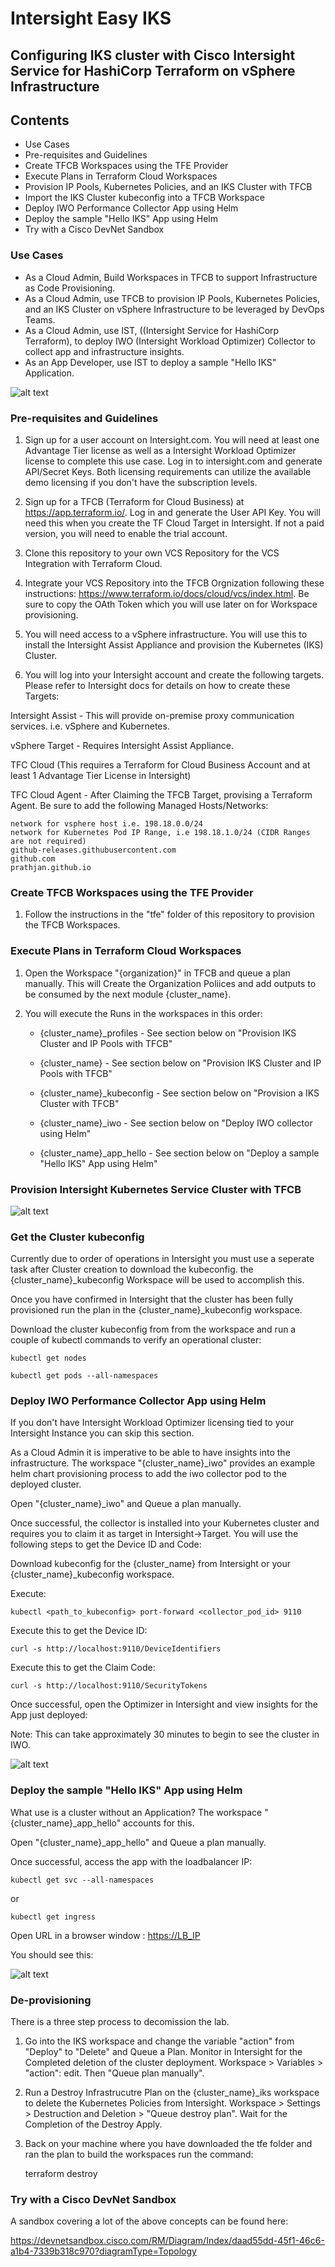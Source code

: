# Intersight Easy IKS

## Configuring IKS cluster with Cisco Intersight Service for HashiCorp Terraform on vSphere Infrastructure

## Contents

* Use Cases
* Pre-requisites and Guidelines
* Create TFCB Workspaces using the TFE Provider
* Execute Plans in Terraform Cloud Workspaces
* Provision IP Pools, Kubernetes Policies, and an IKS Cluster with TFCB
* Import the IKS Cluster kubeconfig into a TFCB Workspace
* Deploy IWO Performance Collector App using Helm
* Deploy the sample "Hello IKS" App using Helm
* Try with a Cisco DevNet Sandbox

### Use Cases

* As a Cloud Admin, Build Workspaces in TFCB to support Infrastructure as Code Provisioning.
* As a Cloud Admin, use TFCB to provision IP Pools, Kubernetes Policies, and an IKS Cluster on vSphere Infrastructure to be leveraged by DevOps Teams.
* As a Cloud Admin, use IST, ((Intersight Service for HashiCorp Terraform), to deploy IWO (Intersight Workload Optimizer) Collector to collect app and infrastructure insights.
* As an App Developer, use IST to deploy a sample "Hello IKS" Application.

![alt text](https://github.com/prathjan/images/blob/main/iksnew.png?raw=true)

### Pre-requisites and Guidelines

1. Sign up for a user account on Intersight.com. You will need at least one Advantage Tier license as well as a Intersight Workload Optimizer license to complete this use case. Log in to intersight.com and generate API/Secret Keys.  Both licensing requirements can utilize the available demo licensing if you don't have the subscription levels.

2. Sign up for a TFCB (Terraform for Cloud Business) at <https://app.terraform.io/>. Log in and generate the User API Key. You will need this when you create the TF Cloud Target in Intersight.  If not a paid version, you will need to enable the trial account.

3. Clone this repository to your own VCS Repository for the VCS Integration with Terraform Cloud.

4. Integrate your VCS Repository into the TFCB Orgnization following these instructions: <https://www.terraform.io/docs/cloud/vcs/index.html>.  Be sure to copy the OAth Token which you will use later on for Workspace provisioning.

5. You will need access to a vSphere infrastructure.  You will use this to install the Intersight Assist Appliance and provision the Kubernetes (IKS) Cluster.

6. You will log into your Intersight account and create the following targets. Please refer to Intersight docs for details on how to create these Targets:

  Intersight Assist - This will provide on-premise proxy communication services. i.e. vSphere and Kubernetes.
  
  vSphere Target - Requires Intersight Assist Appliance.  
  
  TFC Cloud (This requires a Terraform for Cloud Business Account and at least 1 Advantage Tier License in Intersight)
  
  TFC Cloud Agent - After Claiming the TFCB Target, provising a Terraform Agent.  Be sure to add the following Managed Hosts/Networks:

    network for vsphere host i.e. 198.18.0.0/24
    network for Kubernetes Pod IP Range, i.e 198.18.1.0/24 (CIDR Ranges are not required)
    github-releases.githubusercontent.com
    github.com
    prathjan.github.io

### Create TFCB Workspaces using the TFE Provider

1. Follow the instructions in the "tfe" folder of this repository to provision the TFCB Workspaces.

### Execute Plans in Terraform Cloud Workspaces

1. Open the Workspace "{organization}" in TFCB and queue a plan manually. This will Create the Organization Poliices and add outputs to be consumed by the next module {cluster_name}.

2. You will execute the Runs in the workspaces in this order:

    * {cluster_name}_profiles - See section below on "Provision IKS Cluster and IP Pools with TFCB"

    * {cluster_name} - See section below on "Provision IKS Cluster and IP Pools with TFCB"

    * {cluster_name}_kubeconfig - See section below on "Provision a IKS Cluster with TFCB"

    * {cluster_name}_iwo - See section below on "Deploy IWO collector using Helm"

    * {cluster_name}_app_hello - See section below on "Deploy a sample "Hello IKS" App using Helm"

### Provision Intersight Kubernetes Service Cluster with TFCB

![alt text](https://github.com/prathjan/images/blob/main/prof.png?raw=true)

### Get the Cluster kubeconfig

Currently due to order of operations in Intersight you must use a seperate task after Cluster creation to download the kubeconfig.  the {cluster_name}_kubeconfig Workspace will be used to accomplish this.

Once you have confirmed in Intersight that the cluster has been fully provisioned run the plan in the {cluster_name}_kubeconfig workspace.

Download the cluster kubeconfig from from the workspace and run a couple of kubectl commands to verify an operational cluster:

    kubectl get nodes

    kubectl get pods --all-namespaces

### Deploy IWO Performance Collector App using Helm

If you don't have Intersight Workload Optimizer licensing tied to your Intersight Instance you can skip this section.

As a Cloud Admin it is imperative to be able to have insights into the infrastructure. The workspace "{cluster_name}_iwo" provides an example helm chart provisioning process to add the iwo collector pod to the deployed cluster.

Open "{cluster_name}_iwo" and Queue a plan manually.

Once successful, the collector is installed into your Kubernetes cluster and requires you to claim it as target in Intersight->Target. You will use the following steps to get the Device ID and Code:

Download kubeconfig for the {cluster_name} from Intersight or your {cluster_name}_kubeconfig workspace.

Execute:

    kubectl <path_to_kubeconfig> port-forward <collector_pod_id> 9110

Execute this to get the Device ID:

    curl -s http://localhost:9110/DeviceIdentifiers

Execute this to get the Claim Code:

    curl -s http://localhost:9110/SecurityTokens

Once successful, open the Optimizer in Intersight and view insights for the App just deployed:

Note: This can take approximately 30 minutes to begin to see the cluster in IWO.

![alt text](https://github.com/prathjan/images/blob/main/insights.png?raw=true)

### Deploy the sample "Hello IKS" App using Helm

What use is a cluster without an Application? The workspace "{cluster_name}_app_hello" accounts for this.

Open "{cluster_name}_app_hello" and Queue a plan manually.

Once successful, access the app with the loadbalancer IP:

    kubectl get svc --all-namespaces

or

    kubectl get ingress

Open URL in a browser window : <https://LB_IP>

You should see this:

![alt text](https://github.com/prathjan/images/blob/main/helloiks.png?raw=true)

### De-provisioning

There is a three step process to decomission the lab.

1. Go into the IKS workspace and change the variable "action" from "Deploy" to "Delete" and Queue a Plan.  Monitor in Intersight for the Completed deletion of the cluster deployment. Workspace > Variables > "action": edit.  Then "Queue plan manually".

2. Run a Destroy Infrastrucutre Plan on the {cluster_name}_iks workspace to delete the Kubernetes Policies from Intersight.  Workspace > Settings > Destruction and Deletion > "Queue destroy plan".  Wait for the Completion of the Destroy Apply.

3. Back on your machine where you have downloaded the tfe folder and ran the plan to build the workspaces run the command:

      terraform destroy

### Try with a Cisco DevNet Sandbox

A sandbox covering a lot of the above concepts can be found here:

<https://devnetsandbox.cisco.com/RM/Diagram/Index/daad55dd-45f1-46c6-a1b4-7339b318c970?diagramType=Topology>
